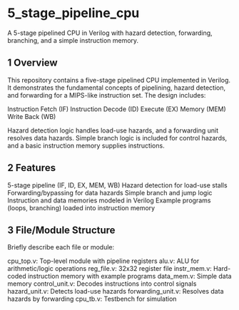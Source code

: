 # 5_stage_pipeline_cpu
A 5-stage pipelined CPU in Verilog with hazard detection, forwarding, branching, and a simple instruction memory.

## 1 Overview 

This repository contains a five-stage pipelined CPU implemented in Verilog. It demonstrates the fundamental concepts of pipelining, hazard detection, and forwarding for a MIPS-like instruction set. The design includes:

Instruction Fetch (IF)
Instruction Decode (ID)
Execute (EX)
Memory (MEM)
Write Back (WB)

  Hazard detection logic handles load-use hazards, and a forwarding unit resolves data hazards. Simple branch logic is included for control hazards, and a basic instruction memory supplies instructions.

## 2 Features

5-stage pipeline (IF, ID, EX, MEM, WB)
Hazard detection for load-use stalls
Forwarding/bypassing for data hazards
Simple branch and jump logic
Instruction and data memories modeled in Verilog
Example programs (loops, branching) loaded into instruction memory

## 3 File/Module Structure

Briefly describe each file or module:

cpu_top.v: Top-level module with pipeline registers
alu.v: ALU for arithmetic/logic operations
reg_file.v: 32x32 register file
instr_mem.v: Hard-coded instruction memory with example programs
data_mem.v: Simple data memory
control_unit.v: Decodes instructions into control signals
hazard_unit.v: Detects load-use hazards
forwarding_unit.v: Resolves data hazards by forwarding
cpu_tb.v: Testbench for simulation
